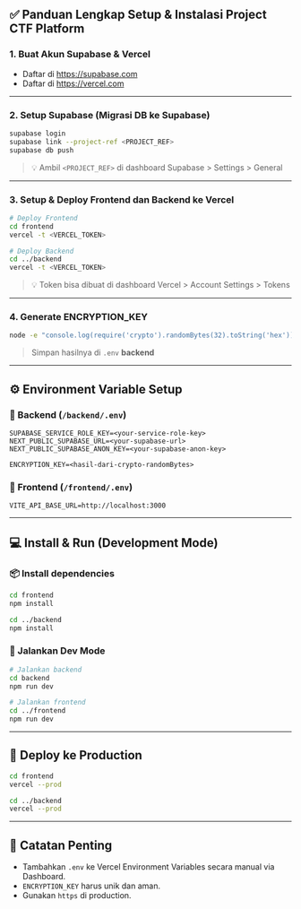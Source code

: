 ## ✅ Panduan Lengkap Setup & Instalasi Project CTF Platform

### 1. Buat Akun Supabase & Vercel
- Daftar di https://supabase.com
- Daftar di https://vercel.com

---

### 2. Setup Supabase (Migrasi DB ke Supabase)
```bash
supabase login
supabase link --project-ref <PROJECT_REF>
supabase db push
```
> 💡 Ambil `<PROJECT_REF>` di dashboard Supabase > Settings > General

---

### 3. Setup & Deploy Frontend dan Backend ke Vercel
```bash
# Deploy Frontend
cd frontend
vercel -t <VERCEL_TOKEN>

# Deploy Backend
cd ../backend
vercel -t <VERCEL_TOKEN>
```
> 💡 Token bisa dibuat di dashboard Vercel > Account Settings > Tokens

---

### 4. Generate ENCRYPTION_KEY
```bash
node -e "console.log(require('crypto').randomBytes(32).toString('hex'))"
```
> Simpan hasilnya di `.env` **backend**

---

## ⚙️ Environment Variable Setup

### 📁 Backend (`/backend/.env`)
```
SUPABASE_SERVICE_ROLE_KEY=<your-service-role-key>
NEXT_PUBLIC_SUPABASE_URL=<your-supabase-url>
NEXT_PUBLIC_SUPABASE_ANON_KEY=<your-supabase-anon-key>

ENCRYPTION_KEY=<hasil-dari-crypto-randomBytes>
```

### 📁 Frontend (`/frontend/.env`)
```
VITE_API_BASE_URL=http://localhost:3000
```

---

## 💻 Install & Run (Development Mode)

### 📦 Install dependencies
```bash
cd frontend
npm install

cd ../backend
npm install
```

### 🚀 Jalankan Dev Mode
```bash
# Jalankan backend
cd backend
npm run dev

# Jalankan frontend
cd ../frontend
npm run dev
```

---

## 🚢 Deploy ke Production
```bash
cd frontend
vercel --prod

cd ../backend
vercel --prod
```

---

## 🔐 Catatan Penting
- Tambahkan `.env` ke Vercel Environment Variables secara manual via Dashboard.
- `ENCRYPTION_KEY` harus unik dan aman.
- Gunakan `https` di production.